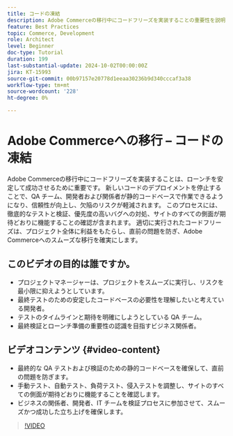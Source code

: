 ```yaml
---
title: コードの凍結
description: Adobe Commerceの移行中にコードフリーズを実装することの重要性を説明します。 QA、テストおよび検証のベストプラクティスに従って、安定性、信頼性およびローンチ成功を確保します。
feature: Best Practices
topic: Commerce, Development
role: Architect
level: Beginner
doc-type: Tutorial
duration: 199
last-substantial-update: 2024-10-02T00:00:00Z
jira: KT-15993
source-git-commit: 00b97157e20778d1eeaa30236b9d340cccaf3a38
workflow-type: tm+mt
source-wordcount: '228'
ht-degree: 0%

---
```



# Adobe Commerceへの移行 – コードの凍結

Adobe Commerceの移行中にコードフリーズを実装することは、ローンチを安定して成功させるために重要です。 新しいコードのデプロイメントを停止することで、QA チーム、開発者および関係者が静的コードベースで作業できるようになり、信頼性が向上し、欠陥のリスクが軽減されます。 このプロセスには、徹底的なテストと検証、優先度の高いバグへの対処、サイトのすべての側面が期待どおりに機能することの確認が含まれます。 適切に実行されたコードフリーズは、プロジェクト全体に利益をもたらし、直前の問題を防ぎ、Adobe Commerceへのスムーズな移行を確実にします。


## このビデオの目的は誰ですか。

* プロジェクトマネージャーは、プロジェクトをスムーズに実行し、リスクを最小限に抑えようとしています。
* 最終テストのための安定したコードベースの必要性を理解したいと考えている開発者。
* テストのタイムラインと期待を明確にしようとしている QA チーム。
* 最終検証とローンチ準備の重要性の認識を目指すビジネス関係者。

## ビデオコンテンツ {#video-content}

* 最終的な QA テストおよび検証のための静的コードベースを確保して、直前の問題を防ぎます。
* 手動テスト、自動テスト、負荷テスト、侵入テストを調整し、サイトのすべての側面が期待どおりに機能することを確認します。
* ビジネスの関係者、開発者、IT チームを検証プロセスに参加させて、スムーズかつ成功した立ち上げを確保します。

>[!VIDEO](https://video.tv.adobe.com/v/3432965/?learn=on)
